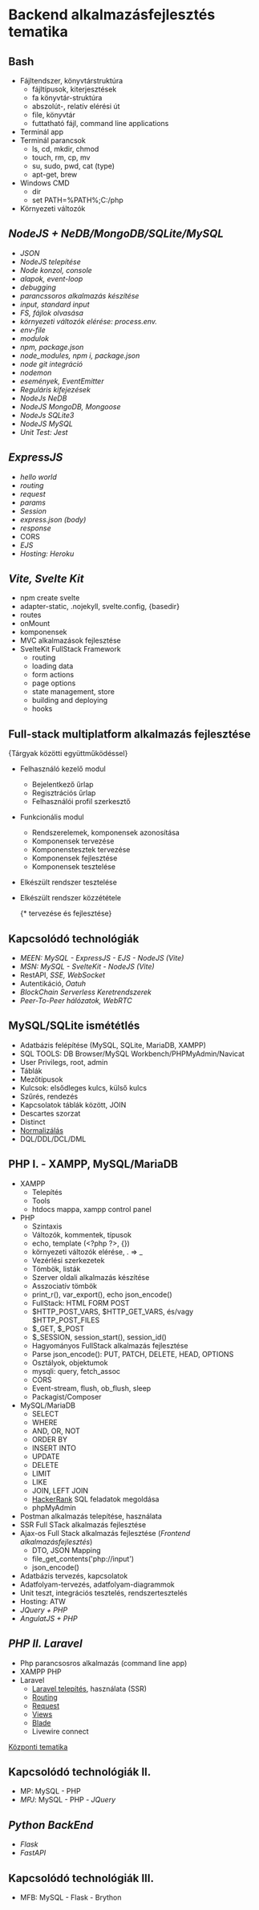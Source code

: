 # Backend alkalmazásfejlesztés tematika

## Bash

- Fájltendszer, könyvtárstruktúra
  - fájltípusok, kiterjesztések
  - fa könyvtár-struktúra
  - abszolút-, relatív elérési út
  - file, könyvtár
  - futtatható fájl, command line applications
- Terminál app
- Terminál parancsok
  - ls, cd, mkdir, chmod
  - touch, rm, cp, mv
  - su, sudo, pwd, cat (type)
  - apt-get, brew
- Windows CMD
  - dir
  - set PATH=%PATH%;C:/php
- Környezeti változók

## *NodeJS + NeDB/MongoDB/SQLite/MySQL*

- *JSON*
- *NodeJS telepítése*
- *Node konzol, console*
- *alapok, event-loop*
- *debugging*
- *parancssoros alkalmazás készítése*
- *input, standard input*
- *FS, fájlok olvasása*
- *környezeti változók elérése: process.env.*
- *env-file*
- *modulok*
- *npm, package.json*
- *node_modules, npm i, package.json*
- *node git integráció*
- *nodemon*
- *események, EventEmitter*
- *Reguláris kifejezések*
- *NodeJs NeDB*
- *NodeJS MongoDB, Mongoose*
- *NodeJs SQLite3*
- *NodeJS MySQL*
- *Unit Test: Jest*

## *ExpressJS*

- *hello world*
- *routing*
- *request*
- *params*
- *Session*
- *express.json (body)*
- *response*
- CORS
- *EJS*
- *Hosting: Heroku*

## *Vite, _Svelte Kit_*

- npm create svelte
- adapter-static, .nojekyll, svelte.config, {basedir}
- routes
- onMount
- komponensek
- MVC alkalmazások fejlesztése
- SvelteKit FullStack Framework
  - routing
  - loading data
  - form actions
  - page options
  - state management, store
  - building and deploying
  - hooks

## Full-stack multiplatform alkalmazás fejlesztése

  {Tárgyak közötti együttműködéssel}

- Felhasználó kezelő modul
  - Bejelentkező űrlap
  - Regisztrációs űrlap
  - Felhasználói profil szerkesztő
- Funkcionális modul
  - Rendszerelemek, komponensek azonosítása
  - Komponensek tervezése
  - Komponenstesztek tervezése
  - Komponensek fejlesztése
  - Komponensek tesztelése
- Elkészült rendszer tesztelése
- Elkészült rendszer közzététele

  {* tervezése és fejlesztése}

## Kapcsolódó technológiák

- *MEEN: MySQL - ExpressJS - EJS - NodeJS (Vite)*
- *MSN: MySQL - SvelteKit - NodeJS (Vite)*
- RestAPI, *SSE, WebSocket*
- Autentikáció, *Oatuh*
- *BlockChain Serverless Keretrendszerek*
- *Peer-To-Peer hálózatok, WebRTC*

## MySQL/SQLite ismététlés

- Adatbázis felépítése (MySQL, SQLite, MariaDB, XAMPP)
- SQL TOOLS: DB Browser/MySQL Workbench/PHPMyAdmin/Navicat
- User Privilegs, root, admin
- Táblák
- Mezőtípusok
- Kulcsok: elsődleges kulcs, külső kulcs
- Szűrés, rendezés
- Kapcsolatok táblák között, JOIN
- Descartes szorzat
- Distinct
- [Normalizálás](https://www.youtube.com/watch?v=GFQaEYEc8_8)
- DQL/DDL/DCL/DML

## PHP I. - XAMPP, MySQL/MariaDB

- XAMPP
  - Telepítés
  - Tools
  - htdocs mappa, xampp control panel
- PHP
  - Szintaxis
  - Változók, kommentek, típusok
  - echo, template (\<?php ?>, {})
  - környezeti változók elérése, . => _
  - Vezérlési szerkezetek
  - Tömbök, listák
  - Szerver oldali alkalmazás készítése
  - Asszociatív tömbök
  - print_r(), var_export(), echo json_encode()
  - FullStack: HTML FORM POST
  - $HTTP_POST_VARS, $HTTP_GET_VARS, és/vagy $HTTP_POST_FILES
  - $_GET, $_POST
  - $_SESSION, session_start(), session_id()
  - Hagyományos FullStack alkalmazás fejlesztése
  - Parse json_encode(): PUT, PATCH, DELETE, HEAD, OPTIONS
  - Osztályok, objektumok
  - mysqli: query, fetch_assoc
  - CORS
  - Event-stream, flush, ob_flush, sleep
  - Packagist/Composer
- MySQL/MariaDB
  - SELECT
  - WHERE
  - AND, OR, NOT
  - ORDER BY
  - INSERT INTO
  - UPDATE
  - DELETE
  - LIMIT
  - LIKE
  - JOIN, LEFT JOIN
  - [HackerRank](https://www.hackerrank.com/domains/sql) SQL feladatok megoldása
  - phpMyAdmin
- Postman alkalmazás telepítése, használata
- SSR Full STack alkalmazás fejlesztése
- Ajax-os Full Stack alkalmazás fejlesztése (*Frontend alkalmazásfejlesztés*)
  - DTO, JSON Mapping
  - file_get_contents('php://input')
  - json_encode()
- Adatbázis tervezés, kapcsolatok
- Adatfolyam-tervezés, adatfolyam-diagrammok
- Unit teszt,  integrációs tesztelés, rendszertesztelés
- Hosting: ATW
- *JQuery + PHP*
- *AngulatJS + PHP*

## *PHP II. Laravel*

- Php parancsosros alkalmazás (command line app)
- XAMPP PHP
- Laravel
  - [Laravel telepítés](https://laravel.com/docs/10.x/installation), használata (SSR)
  - [Routing](https://laravel.com/docs/10.x/routing)
  - [Request](https://laravel.com/docs/10.x/routing)
  - [Views](https://laravel.com/docs/10.x/routing)
  - [Blade](https://laravel.com/docs/10.x/blade#loops)
  - Livewire connect

[Központi tematika](pdf/Backend%20programozás%20és%20tesztelés.pdf)

## Kapcsolódó technológiák II.

- MP: MySQL - PHP
- *MPJ*: MySQL - PHP - *JQuery*

## *Python BackEnd*

- *Flask*
- *FastAPI*

## Kapcsolódó technológiák III.

- MFB: MySQL - Flask - Brython

